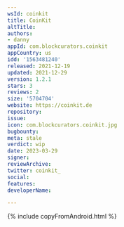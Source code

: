 ```yaml
---
wsId: coinkit
title: CoinKit
altTitle: 
authors:
- danny
appId: com.blockcurators.coinkit
appCountry: us
idd: '1563481240'
released: 2021-12-19
updated: 2021-12-29
version: 1.2.1
stars: 3
reviews: 2
size: '5704704'
website: https://coinkit.de
repository: 
issue: 
icon: com.blockcurators.coinkit.jpg
bugbounty: 
meta: stale
verdict: wip
date: 2023-03-29
signer: 
reviewArchive: 
twitter: coinkit_
social: 
features: 
developerName: 

---
```


{% include copyFromAndroid.html %}